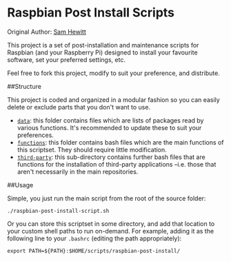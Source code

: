 Raspbian Post Install Scripts
=============================

Original Author: [Sam Hewitt](https://github.com/snwh)

This project is a set of post-installation and maintenance scripts for Raspbian (and your Raspberry Pi) designed to install your favourite software, set your preferred settings, etc.

Feel free to fork this project, modify to suit your preference, and distribute.

##Structure

This project is coded and organized in a modular fashion so you can easily delete or exclude parts that you don't want to use.

 * [`data`](/data): this folder contains files which are lists of packages read by various functions. It's recommended to update these to suit your preferences.
 * [`functions`](/functions): this folder contains bash files which are the main functions of this scriptset. They should require little modification.
 * [`third-party`](/functions/third-party): this sub-directory contains further bash files that are functions for the installation of third-party applications &ndash;i.e. those that aren't necessarily in the main repositories.

##Usage

Simple, you just run the main script from the root of the source folder:

	./raspbian-post-install-script.sh

Or you can store this scriptset in some directory, and add that location to your custom shell paths to run on-demand. For example, adding it as the following line to your `.bashrc` (editing the path appropriately):

	export PATH=${PATH}:$HOME/scripts/raspbian-post-install/

